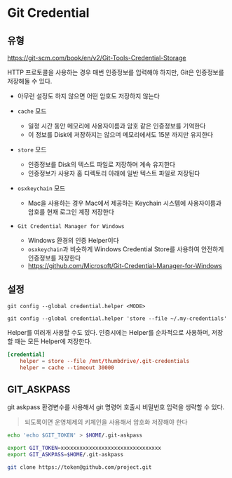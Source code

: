 # Git Credential

## 유형

<https://git-scm.com/book/en/v2/Git-Tools-Credential-Storage>

HTTP 프로토콜을 사용하는 경우 매번 인증정보를 입력해야 하지만, Git은 인증정보를 저장해둘 수 있다.

- 아무런 설정도 하지 않으면 어떤 암호도 저장하지 않는다

- `cache` 모드

  - 일정 시간 동안 메모리에 사용자이름과 암호 같은 인증정보를 기억한다
  - 이 정보를 Disk에 저장하지는 않으며 메모리에서도 15분 까지만 유지한다

- `store` 모드

  - 인증정보를 Disk의 텍스트 파일로 저장하며 계속 유지한다
  - 인증정보가 사용자 홈 디렉토리 아래에 일반 텍스트 파일로 저장된다

- `osxkeychain` 모드

  - Mac을 사용하는 경우 Mac에서 제공하는 Keychain 시스템에 사용자이름과 암호를 현재 로그인 계정 저장한다

- `Git Credential Manager for Windows`

  - Windows 환경의 인증 Helper이다
  - `osxkeychain`과 비슷하게 Windows Credential Store를 사용하여 안전하게 인증정보를 저장한다
  - <https://github.com/Microsoft/Git-Credential-Manager-for-Windows>

## 설정

`git config --global credential.helper <MODE>`

`git config --global credential.helper 'store --file ~/.my-credentials'`

Helper를 여러개 사용할 수도 있다.
인증시에는 Helper를 순차적으로 사용하며, 저장할 때는 모든 Helper에 저장한다.

```conf
[credential]
    helper = store --file /mnt/thumbdrive/.git-credentials
    helper = cache --timeout 30000
```

## GIT_ASKPASS

git askpass 환경변수를 사용해서 git 명령어 호출시 비밀번호 입력을 생략할 수 있다.

> 되도록이면 운영체제의 키체인을 사용해서 암호화 저장해야 한다

```sh
echo 'echo $GIT_TOKEN' > $HOME/.git-askpass

export GIT_TOKEN=xxxxxxxxxxxxxxxxxxxxxxxxxxxxxxxx
export GIT_ASKPASS=$HOME/.git-askpass

git clone https://token@github.com/project.git
```
